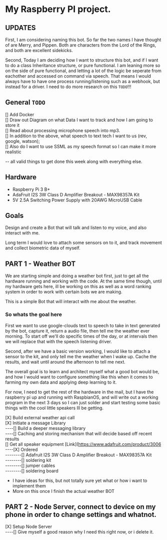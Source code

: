 # My Raspberry PI project.

## UPDATES

First, I am considering naming this bot. So far the two names I have thought of are Merry, and Pippen. Both are characters from the Lord of the Rings, and both are excellent sidekicks. 

Second, Today I am deciding how I want to structure this bot, and if I want to do a class Inheritance structure, or pure functional. I am leaning more so on the side of pure functional, and letting a lot of the logic be seperate from eachother and accessed on command via speech. That means I would always have to have one process running/listening such as a webhook, but instead for a driver. I need to do more research on this `TODO`!!!

## General `TODO`

[] Add Docker<br/>
[] Draw out Diagram on what Data I want to track and how I am going to store it<br/>
[] Read about processing microphone speech into mp3.<br/>
[] In addition to the above, what speech to text tech I want to us (rev, google, watson);<br/>
[] Also do I want to use SSML as my speech format so I can make it more realistic<br/>

-- all valid things to get done this week along with everything else. 

## Hardware

- Raspberry Pi 3 B+
- AdaFruit I2S 3W Class D Amplifier Breakout - MAX98357A Kit
- 5V 2.5A Switching Power Supply with 20AWG MicroUSB Cable

## Goals

Design and create a Bot that will talk and listen to my voice, and also interact with me. 

Long term I would love to attach some sensors on to it, and track movement and collect biometric data of myself. 

## PART 1 - Weather BOT

We are starting simple and doing a weather bot first, just to get all the hardware running and working with the code. At the same time though, until my hardware gets here, ill be working on this as well as a word ranking system in order to work with certain bots we are making. 

This is a simple Bot that will interact with me about the weather.

### So whats the goal here

First we want to use google-clouds text to speech to take in text generated by the bot, capture it, return a audio file, then tell me the weather ever morning. To start off we'll do specific times of the day, or at intervals then we will replace that with the speech listening driver. 

Second, after we have a basic version working, I would like to attach a sensor to the kit, and only tell me the weather when I wake up. Cache the results, and wait until around the afternoon to tell me next.

The overall goal is to learn and architect myself what a good bot would be, and how I would want to configure something like this when it comes to farming my own data and applying deep learning to it. 

For now, I need to get the rest of the hardware in the mail, but I have the raspberry pi up and running with RaspbianOS, and will write out a working program in the next 3 days so I can just solder and start testing some basic things with the cool little speakers Ill be getting. 

[X] Build external weather api call<br/>
[X] Initiate a message Library<br/>
----[] Build a deeper messaging library<br/>
----[] Caching and storing mechanism that will decide based off recent results<br/>
[] Get all speaker equipment [Link](https://www.adafruit.com/product/3006<br> 
----[X] Ordered<br/>
--------[] Adafruit I2S 3W Class D Amplifier Breakout - MAX98357A Kit<br/>
--------[] soldering kit<br/>
--------[] jumper cables<br/>
--------[] soldering board<br/>

- I have ideas for this, but not totally sure yet what or how i want to implement them
- More on this once I finish the actual weather BOT

## PART 2 - Node Server, connect to device on my phone in order to change settings and whatnot. 

[X] Setup Node Server<br/>
----[] Give myself a good reason why I need this right now, or i delete it.<br/>

